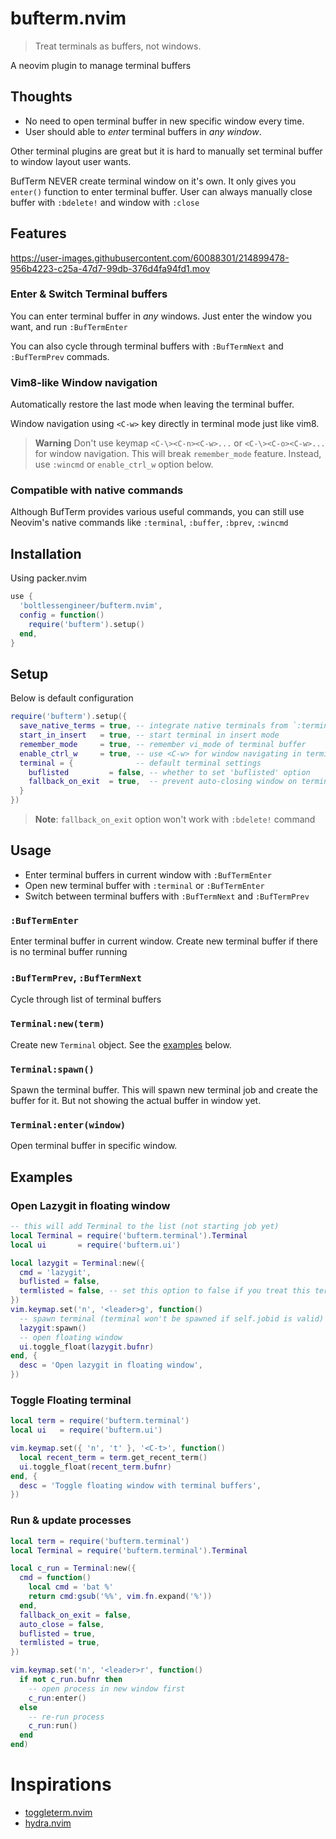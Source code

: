 # bufterm.nvim

> Treat terminals as buffers, not windows.

A neovim plugin to manage terminal buffers

## Thoughts

- No need to open terminal buffer in new specific window every time.
- User should able to *enter* terminal buffers in *any window*.

Other terminal plugins are great but it is hard to manually set terminal buffer to window layout user wants.

BufTerm NEVER create terminal window on it's own. It only gives you `enter()` function to enter terminal buffer. User can always manually close buffer with `:bdelete!` and window with `:close`

## Features

https://user-images.githubusercontent.com/60088301/214899478-956b4223-c25a-47d7-99db-376d4fa94fd1.mov

### Enter & Switch Terminal buffers

You can enter terminal buffer in *any* windows. Just enter the window you want, and run `:BufTermEnter`

You can also cycle through terminal buffers with `:BufTermNext` and `:BufTermPrev` commads.

### Vim8-like Window navigation

Automatically restore the last mode when leaving the terminal buffer.

Window navigation using `<C-w>` key directly in terminal mode just like vim8.

> **Warning**
> Don't use keymap `<C-\><C-n><C-w>...` or `<C-\><C-o><C-w>...` for window navigation. This will break `remember_mode` feature.
> Instead, use `:wincmd` or `enable_ctrl_w` option below.

### Compatible with native commands

Although BufTerm provides various useful commands, you can still use Neovim's native commands like `:terminal`, `:buffer`, `:bprev`, `:wincmd`

## Installation

Using packer.nvim

```lua
use {
  'boltlessengineer/bufterm.nvim',
  config = function()
    require('bufterm').setup()
  end,
}
```

## Setup

Below is default configuration

```lua
require('bufterm').setup({
  save_native_terms = true, -- integrate native terminals from `:terminal` command
  start_in_insert   = true, -- start terminal in insert mode
  remember_mode     = true, -- remember vi_mode of terminal buffer
  enable_ctrl_w     = true, -- use <C-w> for window navigating in terminal mode (like vim8)
  terminal = {              -- default terminal settings
    buflisted         = false, -- whether to set 'buflisted' option
    fallback_on_exit  = true,  -- prevent auto-closing window on terminal exit
  }
})
```
> **Note**: `fallback_on_exit` option won't work with `:bdelete!` command

## Usage

- Enter terminal buffers in current window with `:BufTermEnter`
- Open new terminal buffer with `:terminal` or `:BufTermEnter`
- Switch between terminal buffers with `:BufTermNext` and `:BufTermPrev`

### `:BufTermEnter`

Enter terminal buffer in current window.
Create new terminal buffer if there is no terminal buffer running

### `:BufTermPrev`, `:BufTermNext`

Cycle through list of terminal buffers

### `Terminal:new(term)`

Create new `Terminal` object. See the [examples](#Examples) below.

### `Terminal:spawn()`

Spawn the terminal buffer. This will spawn new terminal job and create the buffer for it. But not showing the actual buffer in window yet.

### `Terminal:enter(window)`

Open terminal buffer in specific window.

## Examples

### Open Lazygit in floating window

```lua
-- this will add Terminal to the list (not starting job yet)
local Terminal = require('bufterm.terminal').Terminal
local ui       = require('bufterm.ui')

local lazygit = Terminal:new({
  cmd = 'lazygit',
  buflisted = false,
  termlisted = false, -- set this option to false if you treat this terminal as single independent terminal
})
vim.keymap.set('n', '<leader>g', function()
  -- spawn terminal (terminal won't be spawned if self.jobid is valid)
  lazygit:spawn()
  -- open floating window
  ui.toggle_float(lazygit.bufnr)
end, {
  desc = 'Open lazygit in floating window',
})
```

### Toggle Floating terminal
```lua
local term = require('bufterm.terminal')
local ui   = require('bufterm.ui')

vim.keymap.set({ 'n', 't' }, '<C-t>', function()
  local recent_term = term.get_recent_term()
  ui.toggle_float(recent_term.bufnr)
end, {
  desc = 'Toggle floating window with terminal buffers',
})
```

### Run & update processes

```lua
local term = require('bufterm.terminal')
local Terminal = require('bufterm.terminal').Terminal

local c_run = Terminal:new({
  cmd = function()
    local cmd = 'bat %'
    return cmd:gsub('%%', vim.fn.expand('%'))
  end,
  fallback_on_exit = false,
  auto_close = false,
  buflisted = true,
  termlisted = true,
})

vim.keymap.set('n', '<leader>r', function()
  if not c_run.bufnr then
    -- open process in new window first
    c_run:enter()
  else
    -- re-run process
    c_run:run()
  end
end)
```

# Inspirations

- [toggleterm.nvim](https://github.com/akinsho/toggleterm.nvim)
- [hydra.nvim](https://github.com/anuvyklack/hydra.nvim)
